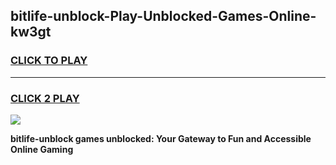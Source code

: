 
## bitlife-unblock-Play-Unblocked-Games-Online-kw3gt
<h3>
<a href="https://premium76.site?title=bitlife-unblock&ref=25A">CLICK TO PLAY</a></h3>
<hr>

<h3>
<a href="https://premium76.site?title=bitlife-unblock&ref=25A">CLICK 2 PLAY</a>
  
</h3>

<a href="https://premium76.site?title=bitlife-unblock&ref=25A"><img src="https://clearcache.store/games.png"></a>


**bitlife-unblock games unblocked: Your Gateway to Fun and Accessible Online Gaming**
